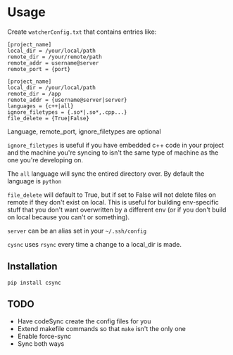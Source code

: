 # Usage

Create `watcherConfig.txt` that contains entries like:

    [project_name]
    local_dir = /your/local/path
    remote_dir = /your/remote/path
    remote_addr = username@server
    remote_port = {port}
    
    [project_name]
    local_dir = /your/local/path
    remote_dir = /app
    remote_addr = {username@server|server}
    languages = {c++|all}
    ignore_filetypes = {.so*|.so*,.cpp...}
    file_delete = {True|False}

Language, remote_port, ignore_filetypes are optional

`ignore_filetypes` is useful if you have embedded c++ code in your project and the machine you're syncing to isn't the same type of machine as the one you're developing on.

The `all` language will sync the entired directory over. By default the language is `python`

`file_delete` will default to True, but if set to False will not delete files on remote if they don't exist on local. This is useful for building env-specific stuff that you don't want overwritten by a different env (or if you don't build on local because you can't or something).

`server` can be an alias set in your `~/.ssh/config`

`cysnc` uses `rsync` every time a change to a local_dir is made.

## Installation

`pip install csync`

## TODO
* Have codeSync create the config files for you
* Extend makefile commands so that `make` isn't the only one
* Enable force-sync
* Sync both ways
